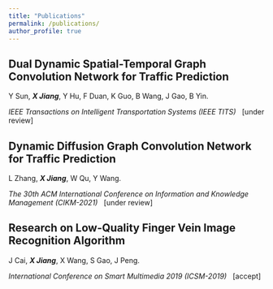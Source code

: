 ```yaml
---
title: "Publications"
permalink: /publications/
author_profile: true
---
```


## **Dual Dynamic Spatial-Temporal Graph Convolution Network for Traffic Prediction**

Y Sun, _**X Jiang**_, Y Hu, F Duan, K Guo, B Wang, J Gao, B Yin.

_IEEE Transactions on Intelligent Transportation Systems  (IEEE TITS)_ &nbsp; \[under review]


## **Dynamic Diffusion Graph Convolution Network for Traffic Prediction**

L Zhang, _**X Jiang**_, W Qu, Y Wang.

_The 30th ACM International Conference on Information and Knowledge Management  (CIKM-2021)_ &nbsp; \[under review]


## **Research on Low-Quality Finger Vein Image Recognition Algorithm**

J Cai, _**X Jiang**_, X Wang, S Gao, J Peng.

_International Conference on Smart Multimedia 2019  (ICSM-2019)_ &nbsp; \[accept]

